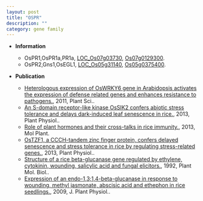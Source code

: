 ```yaml
---
layout: post
title: "OSPR"
description: ""
category: gene family
---
```


* **Information**  
    + OsPR1,OsPR1a,PR1a, [LOC_Os07g03730](http://rice.plantbiology.msu.edu/cgi-bin/ORF_infopage.cgi?orf=LOC_Os07g03730), [Os07g0129300](http://rapdb.dna.affrc.go.jp/viewer/gbrowse_details/irgsp1?name=Os07g0129300).
    + OsPR2,Gns1,OsEGL1, [LOC_Os05g31140](http://rice.plantbiology.msu.edu/cgi-bin/ORF_infopage.cgi?orf=LOC_Os05g31140), [Os05g0375400](http://rapdb.dna.affrc.go.jp/viewer/gbrowse_details/irgsp1?name=Os05g0375400).

* **Publication**  
    + [Heterologous expression of OsWRKY6 gene in Arabidopsis activates the expression of defense related genes and enhances resistance to pathogens.](http://www.ncbi.nlm.nih.gov/pubmed?term=Heterologous+expression+of+OsWRKY6+gene+in+Arabidopsis+activates+the+expression+of+defense+related+genes+and+enhances+resistance+to+pathogens.%5BTitle%5D), 2011, Plant Sci..
    + [An S-domain receptor-like kinase OsSIK2 confers abiotic stress tolerance and delays dark-induced leaf senescence in rice.](http://www.ncbi.nlm.nih.gov/pubmed?term=An+S-domain+receptor-like+kinase+OsSIK2+confers+abiotic+stress+tolerance+and+delays+dark-induced+leaf+senescence+in+rice.%5BTitle%5D), 2013, Plant Physiol..
    + [Role of plant hormones and their cross-talks in rice immunity.](http://www.ncbi.nlm.nih.gov/pubmed?term=Role+of+plant+hormones+and+their+cross-talks+in+rice+immunity.%5BTitle%5D), 2013, Mol Plant.
    + [OsTZF1, a CCCH-tandem zinc finger protein, confers delayed senescence and stress tolerance in rice by regulating stress-related genes.](http://www.ncbi.nlm.nih.gov/pubmed?term=OsTZF1,+a+CCCH-tandem+zinc+finger+protein,+confers+delayed+senescence+and+stress+tolerance+in+rice+by+regulating+stress-related+genes.%5BTitle%5D), 2013, Plant Physiol..
    + [Structure of a rice beta-glucanase gene regulated by ethylene, cytokinin, wounding, salicylic acid and fungal elicitors.](http://www.ncbi.nlm.nih.gov/pubmed?term=Structure+of+a+rice+beta-glucanase+gene+regulated+by+ethylene,+cytokinin,+wounding,+salicylic+acid+and+fungal+elicitors.%5BTitle%5D), 1992, Plant Mol. Biol..
    + [Expression of an endo-1,3;1,4-beta-glucanase in response to wounding, methyl jasmonate, abscisic acid and ethephon in rice seedlings.](http://www.ncbi.nlm.nih.gov/pubmed?term=Expression+of+an+endo-1,3;1,4-beta-glucanase+in+response+to+wounding,+methyl+jasmonate,+abscisic+acid+and+ethephon+in+rice+seedlings.%5BTitle%5D), 2009, J. Plant Physiol..


